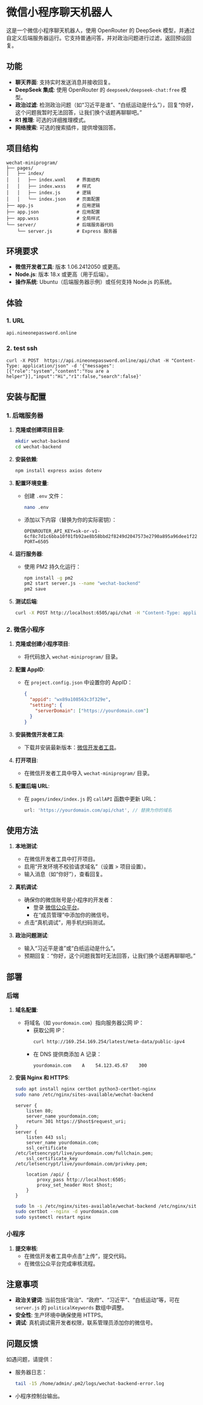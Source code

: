 # 微信小程序聊天机器人

这是一个微信小程序聊天机器人，使用 OpenRouter 的 DeepSeek 模型，并通过自定义后端服务器运行。它支持普通问答，并对政治问题进行过滤，返回预设回复。

## 功能
- **聊天界面**: 支持实时发送消息并接收回复。
- **DeepSeek 集成**: 使用 OpenRouter 的 `deepseek/deepseek-chat:free` 模型。
- **政治过滤**: 检测政治问题（如“习近平是谁”、“白纸运动是什么”），回复“你好，这个问题我暂时无法回答，让我们换个话题再聊聊吧。”
- **R1 推理**: 可选的详细推理模式。
- **网络搜索**: 可选的搜索插件，提供增强回答。

## 项目结构
```
wechat-miniprogram/
├── pages/
│   ├── index/
│   │   ├── index.wxml    # 界面结构
│   │   ├── index.wxss    # 样式
│   │   ├── index.js      # 逻辑
│   │   └── index.json    # 页面配置
├── app.js                # 应用逻辑
├── app.json              # 应用配置
├── app.wxss              # 全局样式
└── server/               # 后端服务器代码
    └── server.js         # Express 服务器
```

## 环境要求
- **微信开发者工具**: 版本 1.06.2412050 或更高。
- **Node.js**: 版本 18.x 或更高（用于后端）。
- **操作系统**: Ubuntu（后端服务器示例）或任何支持 Node.js 的系统。

## 体验
### 1. URL
    api.nineonepassword.online
### 2. test ssh 
    curl -X POST  https://api.nineonepassword.online/api/chat -H "Content-Type: application/json" -d '{"messages":[{"role":"system","content":"You are a helper"}],"input":"Hi","r1":false,"search":false}'

## 安装与配置

### 1. 后端服务器
1. **克隆或创建项目目录**:
   ```bash
   mkdir wechat-backend
   cd wechat-backend
   ```

2. **安装依赖**:
   ```bash
   npm install express axios dotenv
   ```

3. **配置环境变量**:
   - 创建 `.env` 文件：
     ```bash
     nano .env
     ```
   - 添加以下内容（替换为你的实际密钥）：
     ```
     OPENROUTER_API_KEY=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
     PORT=6505
     ```

4. **运行服务器**:
   - 使用 PM2 持久化运行：
     ```bash
     npm install -g pm2
     pm2 start server.js --name "wechat-backend"
     pm2 save
     ```

5. **测试后端**:
   ```bash
   curl -X POST http://localhost:6505/api/chat -H "Content-Type: application/json" -d '{"messages":[{"role":"system","content":"你是助手"}],"input":"你好","r1":false,"search":false}'
   ```

### 2. 微信小程序
1. **克隆或创建小程序项目**:
   - 将代码放入 `wechat-miniprogram/` 目录。

2. **配置 AppID**:
   - 在 `project.config.json` 中设置你的 AppID：
     ```json
     {
       "appid": "wx89a108563c3f329e",
       "setting": {
         "serverDomain": ["https://yourdomain.com"]
       }
     }
     ```

3. **安装微信开发者工具**:
   - 下载并安装最新版本：[微信开发者工具](https://developers.weixin.qq.com/miniprogram/dev/devtools/download.html)。

4. **打开项目**:
   - 在微信开发者工具中导入 `wechat-miniprogram/` 目录。

5. **配置后端 URL**:
   - 在 `pages/index/index.js` 的 `callAPI` 函数中更新 URL：
     ```javascript
     url: 'https://yourdomain.com/api/chat', // 替换为你的域名
     ```

## 使用方法
1. **本地测试**:
   - 在微信开发者工具中打开项目。
   - 启用“开发环境不校验请求域名”（设置 > 项目设置）。
   - 输入消息（如“你好”），查看回复。

2. **真机调试**:
   - 确保你的微信账号是小程序的开发者：
     - 登录 [微信公众平台](https://mp.weixin.qq.com/)。
     - 在“成员管理”中添加你的微信号。
   - 点击“真机调试”，用手机扫码测试。

3. **政治问题测试**:
   - 输入“习近平是谁”或“白纸运动是什么”。
   - 预期回复：“你好，这个问题我暂时无法回答，让我们换个话题再聊聊吧。”

## 部署
### 后端
1. **域名配置**:
   - 将域名（如 `yourdomain.com`）指向服务器公网 IP：
     - 获取公网 IP：
       ```bash
       curl http://169.254.169.254/latest/meta-data/public-ipv4
       ```
     - 在 DNS 提供商添加 A 记录：
       ```
       yourdomain.com    A    54.123.45.67    300
       ```

2. **安装 Nginx 和 HTTPS**:
   ```bash
   sudo apt install nginx certbot python3-certbot-nginx
   sudo nano /etc/nginx/sites-available/wechat-backend
   ```
   ```
   server {
       listen 80;
       server_name yourdomain.com;
       return 301 https://$host$request_uri;
   }
   server {
       listen 443 ssl;
       server_name yourdomain.com;
       ssl_certificate /etc/letsencrypt/live/yourdomain.com/fullchain.pem;
       ssl_certificate_key /etc/letsencrypt/live/yourdomain.com/privkey.pem;

       location /api/ {
           proxy_pass http://localhost:6505;
           proxy_set_header Host $host;
       }
   }
   ```
   ```bash
   sudo ln -s /etc/nginx/sites-available/wechat-backend /etc/nginx/sites-enabled/
   sudo certbot --nginx -d yourdomain.com
   sudo systemctl restart nginx
   ```

### 小程序
1. **提交审核**:
   - 在微信开发者工具中点击“上传”，提交代码。
   - 在微信公众平台完成审核流程。

## 注意事项
- **政治关键词**: 当前包括“政治”、“政府”、“习近平”、“白纸运动”等，可在 `server.js` 的 `politicalKeywords` 数组中调整。
- **安全性**: 生产环境中确保使用 HTTPS。
- **调试**: 真机调试需开发者权限，联系管理员添加你的微信号。

## 问题反馈
如遇问题，请提供：
- 服务器日志：
  ```bash
  tail -15 /home/admin/.pm2/logs/wechat-backend-error.log
  ```
- 小程序控制台输出。
